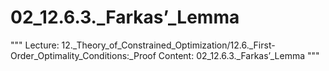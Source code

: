 # 02_12.6.3._Farkas’_Lemma

"""
Lecture: 12._Theory_of_Constrained_Optimization/12.6._First-Order_Optimality_Conditions:_Proof
Content: 02_12.6.3._Farkas’_Lemma
"""

